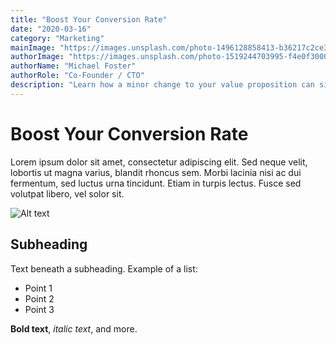 ```yaml
---
title: "Boost Your Conversion Rate"
date: "2020-03-16"
category: "Marketing"
mainImage: "https://images.unsplash.com/photo-1496128858413-b36217c2ce36?ixlib=rb-4.0.3&ixid=MnwxMjA3fDB8MHxwaG90by1wYWdlfHx8fGVufDB8fHx8&auto=format&fit=crop&w=3603&q=80"
authorImage: "https://images.unsplash.com/photo-1519244703995-f4e0f30006d5?ixlib=rb-1.2.1&ixid=eyJhcHBfaWQiOjEyMDd9&auto=format&fit=facearea&facepad=2&w=256&h=256&q=80"
authorName: "Michael Foster"
authorRole: "Co-Founder / CTO"
description: "Learn how a minor change to your value proposition can significantly boost your conversion rates."
---
```


# Boost Your Conversion Rate

Lorem ipsum dolor sit amet, consectetur adipiscing elit. Sed neque velit, lobortis ut magna varius, blandit rhoncus sem. Morbi lacinia nisi ac dui fermentum, sed luctus urna tincidunt. Etiam in turpis lectus. Fusce sed volutpat libero, vel solor sit.

![Alt text](https://images.unsplash.com/photo-1496128858413-b36217c2ce36?ixlib=rb-4.0.3&auto=format&fit=crop&w=3603&q=80)

## Subheading

Text beneath a subheading. Example of a list:

- Point 1
- Point 2
- Point 3

**Bold text**, *italic text*, and more.